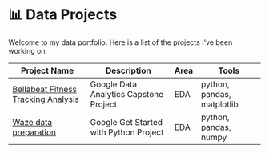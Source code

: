 # 📊 Data Projects

Welcome to my data portfolio. Here is a list of the projects I've been working on.

| Project Name | Description | Area | Tools |
| -------- | ------- | ------- | ------- | 
| [Bellabeat Fitness Tracking Analysis](https://github.com/surbina85/Google-Data-Analytics-Capstone-Bellabeat) | Google Data Analytics Capstone Project | EDA | python, pandas, matplotlib |
| [Waze data preparation](https://github.com/surbina85/Google-ADAC-Python-Project) | Google Get Started with Python Project | EDA | python, pandas, numpy |
